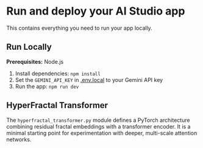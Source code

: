# Run and deploy your AI Studio app

This contains everything you need to run your app locally.

## Run Locally

**Prerequisites:**  Node.js


1. Install dependencies:
   `npm install`
2. Set the `GEMINI_API_KEY` in [.env.local](.env.local) to your Gemini API key
3. Run the app:
   `npm run dev`

## HyperFractal Transformer
The `hyperfractal_transformer.py` module defines a PyTorch architecture combining residual fractal embeddings with a transformer encoder. It is a minimal starting point for experimentation with deeper, multi-scale attention networks.
